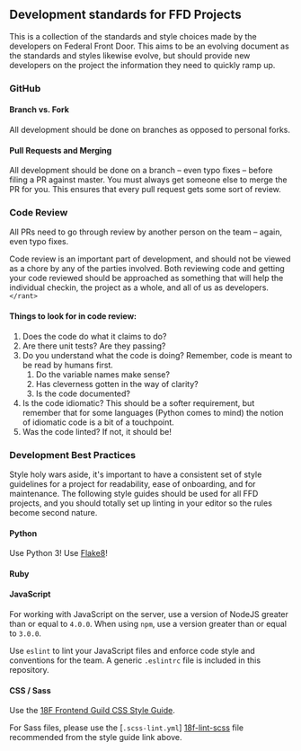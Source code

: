 ## Development standards for FFD Projects

This is a collection of the standards and style choices made by the developers on Federal Front Door. This aims to be an evolving document as the standards and styles likewise evolve, but should provide new developers on the project the information they need to quickly ramp up.

### GitHub

#### Branch vs. Fork

All development should be done on branches as opposed to personal forks.

#### Pull Requests and Merging

All development should be done on a branch – even typo fixes – before filing a PR against master. You must always get someone else to merge the PR for you. This ensures that every pull request gets some sort of review.

### Code Review

All PRs need to go through review by another person on the team – again, even typo fixes.

Code review is an important part of development, and should not be viewed as a chore by any of the parties involved. Both reviewing code and getting your code reviewed should be approached as something that will help the individual checkin, the project as a whole, and all of us as developers. `</rant>`

#### Things to look for in code review:
1. Does the code do what it claims to do?
1. Are there unit tests? Are they passing?
1. Do you understand what the code is doing? Remember, code is meant to be read by humans first.
    1. Do the variable names make sense?
    1. Has cleverness gotten in the way of clarity?
    1. Is the code documented?
1. Is the code idiomatic? This should be a softer requirement, but remember that for some languages (Python comes to mind) the notion of idiomatic code is a bit of a touchpoint.
1. Was the code linted? If not, it should be!

### Development Best Practices

Style holy wars aside, it's important to have a consistent set of style guidelines for a project for readability, ease of onboarding, and for maintenance. The following style guides should be used for all FFD projects, and you should totally set up linting in your editor so the rules become second nature.

#### Python

Use Python 3! Use [Flake8](https://pypi.python.org/pypi/!)!

#### Ruby

#### JavaScript

For working with JavaScript on the server, use a version of NodeJS greater than
or equal to `4.0.0`. When using `npm`, use a version greater than or equal to
`3.0.0`.

Use `eslint` to lint your JavaScript files and enforce code style and
conventions for the team. A generic `.eslintrc` file is included in this
repository.

#### CSS / Sass

Use the [18F Frontend Guild CSS Style Guide](https://pages.18f.gov/frontend/css-coding-styleguide/).

For Sass files, please use the [`.scss-lint.yml`] [18f-lint-scss] file recommended
from the style guide link above.

[18f-lint-scss]: https://raw.githubusercontent.com/18F/frontend/18f-pages-staging/.scss-lint.yml "18F Frontend CSS Styleguide .scss-lint.yml file"
